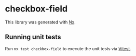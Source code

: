 # checkbox-field

This library was generated with [Nx](https://nx.dev).

## Running unit tests

Run `nx test checkbox-field` to execute the unit tests via [Vitest](https://vitest.dev/).
